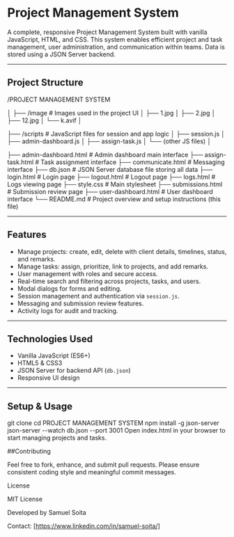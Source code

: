# Project Management System

A complete, responsive Project Management System built with vanilla JavaScript, HTML, and CSS. This system enables efficient project and task management, user administration, and communication within teams. Data is stored using a JSON Server backend.

---

## Project Structure

/PROJECT MANAGEMENT SYSTEM

│
├── /image # Images used in the project UI
│ ├── 1.jpg
│ ├── 2.jpg
│ ├── 12.jpg
│ └── k.avif
│

├── /scripts # JavaScript files for session and app logic
│ ├── session.js
│ ├── admin-dashboard.js
│ ├── assign-task.js
│ └── (other JS files)
│


├── admin-dashboard.html # Admin dashboard main interface
├── assign-task.html # Task assignment interface
├── communicate.html # Messaging interface
├── db.json # JSON Server database file storing all data
├── login.html # Login page
├── logout.html # Logout page
├── logs.html # Logs viewing page
├── style.css # Main stylesheet
├── submissions.html # Submission review page
├── user-dashboard.html # User dashboard interface
└── README.md # Project overview and setup instructions (this file)


---

## Features

- Manage projects: create, edit, delete with client details, timelines, status, and remarks.
- Manage tasks: assign, prioritize, link to projects, and add remarks.
- User management with roles and secure access.
- Real-time search and filtering across projects, tasks, and users.
- Modal dialogs for forms and editing.
- Session management and authentication via `session.js`.
- Messaging and submission review features.
- Activity logs for audit and tracking.

---

## Technologies Used

- Vanilla JavaScript (ES6+)
- HTML5 & CSS3
- JSON Server for backend API (`db.json`)
- Responsive UI design

---

## Setup & Usage
   git clone <your-repo-url>
   cd PROJECT MANAGEMENT SYSTEM
   npm install -g json-server
   json-server --watch db.json --port 3001
   Open  index.html in your browser to start managing projects and tasks.


##Contributing

   Feel free to fork, enhance, and submit pull requests. Please ensure consistent coding style and meaningful commit messages.

License

MIT License

Developed by Samuel Soita

Contact: [https://www.linkedin.com/in/samuel-soita/]
